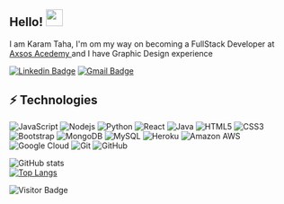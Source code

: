## Hello! <img src="https://raw.githubusercontent.com/aemmadi/aemmadi/master/wave.gif" width="30">

I am Karam Taha, I'm om my way on becoming a FullStack Developer at <a href="https://axsos.academy/">Axsos Acedemy </a> and I have Graphic Design experience

[![Linkedin Badge](https://img.shields.io/badge/-karamtaha-blue?style=flat-square&logo=Linkedin&logoColor=white&link=https://www.linkedin.com/in/karamtaha/)](https://www.linkedin.com/in/karamtaha/)
[![Gmail Badge](https://img.shields.io/badge/-karamtaha15@gmail.com-c14438?style=flat-square&logo=Gmail&logoColor=white&link=mailto:karamtaha15@gmail.com)](mailto:karamtaha15.com)

## ⚡ Technologies

![JavaScript](https://img.shields.io/badge/-JavaScript-black?style=flat-square&logo=javascript)
![Nodejs](https://img.shields.io/badge/-Nodejs-black?style=flat-square&logo=Node.js)
![Python](https://img.shields.io/badge/-Python-black?style=flat-square&logo=Python)
![React](https://img.shields.io/badge/-React-black?style=flat-square&logo=react)
![Java](https://img.shields.io/badge/-java-E34A86?style=flat-square&logo=java)
![HTML5](https://img.shields.io/badge/-HTML5-E34F26?style=flat-square&logo=html5&logoColor=white)
![CSS3](https://img.shields.io/badge/-CSS3-1572B6?style=flat-square&logo=css3)
![Bootstrap](https://img.shields.io/badge/-Bootstrap-563D7C?style=flat-square&logo=bootstrap)
![MongoDB](https://img.shields.io/badge/-MongoDB-black?style=flat-square&logo=mongodb)
![MySQL](https://img.shields.io/badge/-MySQL-black?style=flat-square&logo=mysql)
![Heroku](https://img.shields.io/badge/-Heroku-430098?style=flat-square&logo=heroku)
![Amazon AWS](https://img.shields.io/badge/Amazon%20AWS-232F3E?style=flat-square&logo=amazon-aws)
![Google Cloud](https://img.shields.io/badge/Google%20Cloud-black?style=flat-square&logo=google-cloud)
![Git](https://img.shields.io/badge/-Git-black?style=flat-square&logo=git)
![GitHub](https://img.shields.io/badge/-GitHub-181717?style=flat-square&logo=github)

![GitHub stats](https://github-readme-stats.vercel.app/api?username=karam-taha&show_icons=true)  
[![Top Langs](https://github-readme-stats.vercel.app/api/top-langs/?username=karam-taha)](https://github.com/anuraghazra/github-readme-stats)

![Visitor Badge](https://visitor-badge.laobi.icu/badge?page_id=karam-taha.karam-taha)
